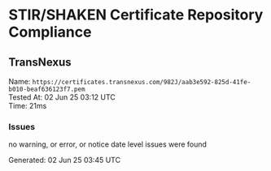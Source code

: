 # STIR/SHAKEN Certificate Repository Compliance

## TransNexus

Name: `https://certificates.transnexus.com/982J/aab3e592-825d-41fe-b010-beaf636123f7.pem`\
Tested At: 02 Jun 25 03:12 UTC\
Time: 21ms

### Issues

no warning, or error, or notice date level issues were found

Generated: 02 Jun 25 03:45 UTC